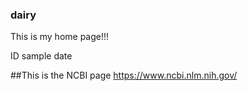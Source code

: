 ### dairy
This is my home page!!!

ID	sample	date

##This is the NCBI page
https://www.ncbi.nlm.nih.gov/

